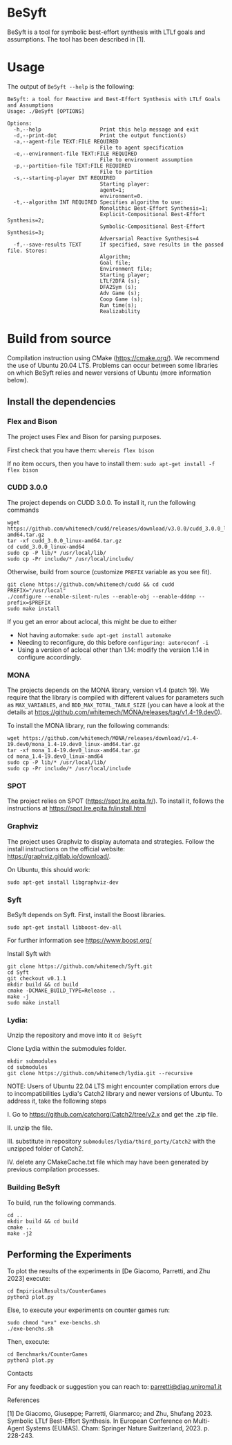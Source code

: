 # BeSyft

BeSyft is a tool for symbolic best-effort synthesis with LTLf goals and assumptions. The tool has been described in [1].

# Usage

The output of `BeSyft --help` is the following:

```
BeSyft: a tool for Reactive and Best-Effort Synthesis with LTLf Goals and Assumptions
Usage: ./BeSyft [OPTIONS]

Options:
  -h,--help                   Print this help message and exit
  -d,--print-dot              Print the output function(s)
  -a,--agent-file TEXT:FILE REQUIRED
                              File to agent specification
  -e,--environment-file TEXT:FILE REQUIRED
                              File to environment assumption
  -p,--partition-file TEXT:FILE REQUIRED
                              File to partition
  -s,--starting-player INT REQUIRED
                              Starting player:
                              agent=1;
                              environment=0.
  -t,--algorithm INT REQUIRED Specifies algorithm to use:
                              Monolithic Best-Effort Synthesis=1;
                              Explicit-Compositional Best-Effort Synthesis=2;
                              Symbolic-Compositional Best-Effort Synthesis=3;
                              Adversarial Reactive Synthesis=4
  -f,--save-results TEXT      If specified, save results in the passed file. Stores:
                              Algorithm;
                              Goal file;
                              Environment file;
                              Starting player;
                              LTLf2DFA (s);
                              DFA2Sym (s);
                              Adv Game (s);
                              Coop Game (s);
                              Run time(s);
                              Realizability
```

# Build from source

Compilation instruction using CMake (https://cmake.org/). We recommend the use of Ubuntu 20.04 LTS. Problems can occur between some libraries on which BeSyft relies and newer versions of Ubuntu (more information below).

## Install the dependencies

### Flex and Bison

The project uses Flex and Bison for parsing purposes.

First check that you have them: `whereis flex bison`

If no item occurs, then you have to install them: `sudo apt-get install -f flex bison`

### CUDD 3.0.0

The project depends on CUDD 3.0.0. To install it, run the following commands

```
wget https://github.com/whitemech/cudd/releases/download/v3.0.0/cudd_3.0.0_linux-amd64.tar.gz
tar -xf cudd_3.0.0_linux-amd64.tar.gz
cd cudd_3.0.0_linux-amd64
sudo cp -P lib/* /usr/local/lib/
sudo cp -Pr include/* /usr/local/include/
```

Otherwise, build from source (customize `PREFIX` variable as you see fit).

```
git clone https://github.com/whitemech/cudd && cd cudd
PREFIX="/usr/local"
./configure --enable-silent-rules --enable-obj --enable-dddmp --prefix=$PREFIX
sudo make install
```

If you get an error about aclocal, this might be due to either

* Not having automake: `sudo apt-get install automake`
* Needing to reconfigure, do this before `configuring: autoreconf -i`
* Using a version of aclocal other than 1.14: modify the version 1.14 in configure accordingly.

### MONA

The projects depends on the MONA library, version v1.4 (patch 19). We require that the library is compiled with different values for parameters such as `MAX_VARIABLES`, and `BDD_MAX_TOTAL_TABLE_SIZE` (you can have a look at the details at https://github.com/whitemech/MONA/releases/tag/v1.4-19.dev0).

To install the MONA library, run the following commands:

```
wget https://github.com/whitemech/MONA/releases/download/v1.4-19.dev0/mona_1.4-19.dev0_linux-amd64.tar.gz
tar -xf mona_1.4-19.dev0_linux-amd64.tar.gz
cd mona_1.4-19.dev0_linux-amd64
sudo cp -P lib/* /usr/local/lib/
sudo cp -Pr include/* /usr/local/include
```

### SPOT

The project relies on SPOT (https://spot.lre.epita.fr/). To install it, follows the instructions at https://spot.lre.epita.fr/install.html

### Graphviz

The project uses Graphviz to display automata and strategies. Follow the install instructions on the official website: https://graphviz.gitlab.io/download/.

On Ubuntu, this should work:

```
sudo apt-get install libgraphviz-dev
```

### Syft

BeSyft depends on Syft. First, install the Boost libraries.

```
sudo apt-get install libboost-dev-all
```

For further information see https://www.boost.org/ 

Install Syft with

```
git clone https://github.com/whitemech/Syft.git
cd Syft
git checkout v0.1.1
mkdir build && cd build
cmake -DCMAKE_BUILD_TYPE=Release ..
make -j
sudo make install
```

### Lydia:

Unzip the repository and move into it `cd BeSyft`

Clone Lydia within the submodules folder.

```
mkdir submodules
cd submodules 
git clone https://github.com/whitemech/lydia.git --recursive
```


NOTE: Users of Ubuntu 22.04 LTS might encounter compilation errors due to incompatibilities Lydia's Catch2 library and newer versions of Ubuntu. To address it, take the following steps

I. Go to https://github.com/catchorg/Catch2/tree/v2.x and get the .zip file.

II. unzip the file.

III. substitute in repository `submodules/lydia/third_party/Catch2` with the unzipped folder of Catch2.

IV. delete any CMakeCache.txt file which may have been generated by previous compilation processes.

### Building BeSyft

To build, run the following commands.

```
cd ..
mkdir build && cd build
cmake ..
make -j2
```

## Performing the Experiments

To plot the results of the experiments in [De Giacomo, Parretti, and Zhu 2023] execute:

```
cd EmpiricalResults/CounterGames
python3 plot.py
```

Else, to execute your experiments on counter games run:

```
sudo chmod "u+x" exe-benchs.sh
./exe-benchs.sh
```
Then, execute:

```
cd Benchmarks/CounterGames
python3 plot.py
```

Contacts

For any feedback or suggestion you can reach to: parretti@diag.uniroma1.it

References

[1] De Giacomo, Giuseppe; Parretti, Gianmarco; and Zhu, Shufang 2023. Symbolic LTLf Best-Effort Synthesis. In European Conference on Multi-Agent Systems (EUMAS). Cham: Springer Nature Switzerland, 2023. p. 228-243.
